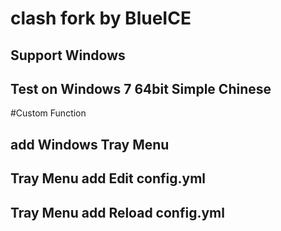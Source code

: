 # clash fork by BlueICE
## Support Windows 
## Test on Windows 7 64bit Simple Chinese
#Custom Function
## add Windows Tray Menu
## Tray Menu add Edit config.yml
## Tray Menu add Reload config.yml
